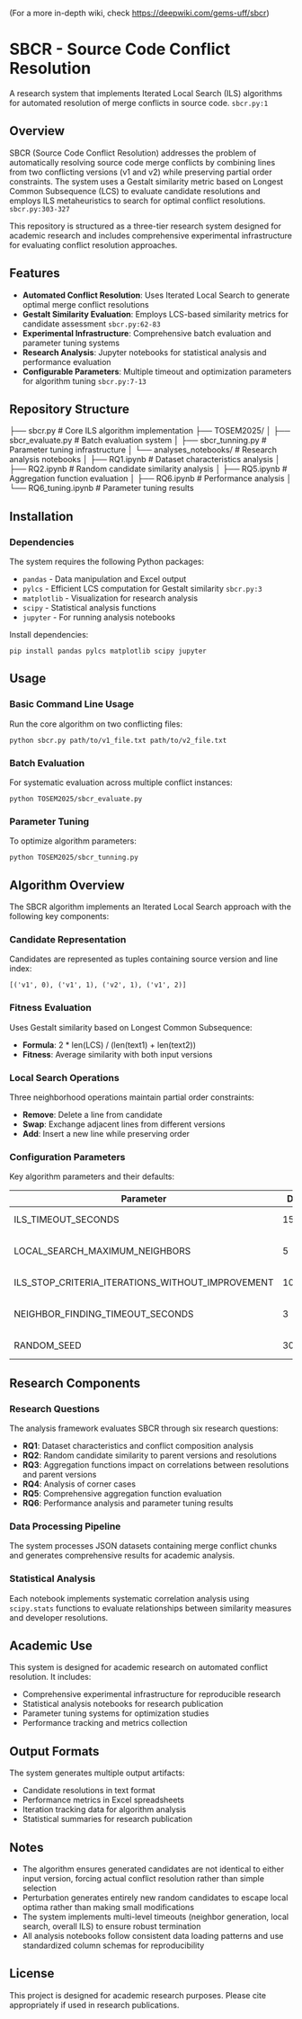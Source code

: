 (For a more in-depth wiki, check https://deepwiki.com/gems-uff/sbcr)

# SBCR - Source Code Conflict Resolution

A research system that implements Iterated Local Search (ILS) algorithms for automated resolution of merge conflicts in source code. `sbcr.py:1`

## Overview

SBCR (Source Code Conflict Resolution) addresses the problem of automatically resolving source code merge conflicts by combining lines from two conflicting versions (v1 and v2) while preserving partial order constraints. The system uses a Gestalt similarity metric based on Longest Common Subsequence (LCS) to evaluate candidate resolutions and employs ILS metaheuristics to search for optimal conflict resolutions. `sbcr.py:303-327`

This repository is structured as a three-tier research system designed for academic research and includes comprehensive experimental infrastructure for evaluating conflict resolution approaches.

## Features

- **Automated Conflict Resolution**: Uses Iterated Local Search to generate optimal merge conflict resolutions
- **Gestalt Similarity Evaluation**: Employs LCS-based similarity metrics for candidate assessment `sbcr.py:62-83`
- **Experimental Infrastructure**: Comprehensive batch evaluation and parameter tuning systems
- **Research Analysis**: Jupyter notebooks for statistical analysis and performance evaluation
- **Configurable Parameters**: Multiple timeout and optimization parameters for algorithm tuning `sbcr.py:7-13`

## Repository Structure

├── sbcr.py # Core ILS algorithm implementation
├── TOSEM2025/
│ ├── sbcr_evaluate.py # Batch evaluation system
│ ├── sbcr_tunning.py # Parameter tuning infrastructure
│ └── analyses_notebooks/ # Research analysis notebooks
│ ├── RQ1.ipynb # Dataset characteristics analysis
│ ├── RQ2.ipynb # Random candidate similarity analysis
│ ├── RQ5.ipynb # Aggregation function evaluation
│ ├── RQ6.ipynb # Performance analysis
│ └── RQ6_tuning.ipynb # Parameter tuning results


## Installation

### Dependencies

The system requires the following Python packages:

- `pandas` - Data manipulation and Excel output
- `pylcs` - Efficient LCS computation for Gestalt similarity `sbcr.py:3`
- `matplotlib` - Visualization for research analysis
- `scipy` - Statistical analysis functions
- `jupyter` - For running analysis notebooks

Install dependencies:
```
pip install pandas pylcs matplotlib scipy jupyter
```

## Usage

### Basic Command Line Usage

Run the core algorithm on two conflicting files:
```
python sbcr.py path/to/v1_file.txt path/to/v2_file.txt
```

### Batch Evaluation

For systematic evaluation across multiple conflict instances:
```
python TOSEM2025/sbcr_evaluate.py
```


### Parameter Tuning

To optimize algorithm parameters: 
```
python TOSEM2025/sbcr_tunning.py
```


## Algorithm Overview

The SBCR algorithm implements an Iterated Local Search approach with the following key components:

### Candidate Representation

Candidates are represented as tuples containing source version and line index:
```
[('v1', 0), ('v1', 1), ('v2', 1), ('v1', 2)]
```


### Fitness Evaluation

Uses Gestalt similarity based on Longest Common Subsequence:

- **Formula**: 2 * len(LCS) / (len(text1) + len(text2))
- **Fitness**: Average similarity with both input versions

### Local Search Operations

Three neighborhood operations maintain partial order constraints:

- **Remove**: Delete a line from candidate
- **Swap**: Exchange adjacent lines from different versions
- **Add**: Insert a new line while preserving order 

### Configuration Parameters

Key algorithm parameters and their defaults: 

| Parameter                                          | Default | Description                                      |
|----------------------------------------------------|---------|--------------------------------------------------|
| ILS_TIMEOUT_SECONDS                                | 15      | Maximum ILS execution time                       |
| LOCAL_SEARCH_MAXIMUM_NEIGHBORS                     | 5       | Maximum neighbors per local search               |
| ILS_STOP_CRITERIA_ITERATIONS_WITHOUT_IMPROVEMENT   | 10      | Early stopping criterion                         |
| NEIGHBOR_FINDING_TIMEOUT_SECONDS                   | 3       | Timeout for neighbor generation                  |
| RANDOM_SEED                                        | 3022024 | Reproducibility seed                             |

## Research Components

### Research Questions

The analysis framework evaluates SBCR through six research questions:

- **RQ1**: Dataset characteristics and conflict composition analysis
- **RQ2**: Random candidate similarity to parent versions and resolutions
- **RQ3**: Aggregation functions impact on correlations between resolutions and parent versions
- **RQ4**: Analysis of corner cases
- **RQ5**: Comprehensive aggregation function evaluation
- **RQ6**: Performance analysis and parameter tuning results

### Data Processing Pipeline

The system processes JSON datasets containing merge conflict chunks and generates comprehensive results for academic analysis.

### Statistical Analysis

Each notebook implements systematic correlation analysis using `scipy.stats` functions to evaluate relationships between similarity measures and developer resolutions.

## Academic Use

This system is designed for academic research on automated conflict resolution. It includes:

- Comprehensive experimental infrastructure for reproducible research
- Statistical analysis notebooks for research publication
- Parameter tuning systems for optimization studies
- Performance tracking and metrics collection

## Output Formats

The system generates multiple output artifacts:

- Candidate resolutions in text format
- Performance metrics in Excel spreadsheets
- Iteration tracking data for algorithm analysis
- Statistical summaries for research publication

## Notes

- The algorithm ensures generated candidates are not identical to either input version, forcing actual conflict resolution rather than simple selection 
- Perturbation generates entirely new random candidates to escape local optima rather than making small modifications 
- The system implements multi-level timeouts (neighbor generation, local search, overall ILS) to ensure robust termination
- All analysis notebooks follow consistent data loading patterns and use standardized column schemas for reproducibility

## License

This project is designed for academic research purposes. Please cite appropriately if used in research publications.








